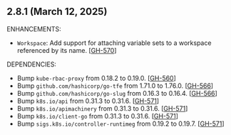 ## 2.8.1 (March 12, 2025)

ENHANCEMENTS:

* `Workspace`: Add support for attaching variable sets to a workspace referenced by its name. [[GH-570](https://github.com/hashicorp/hcp-terraform-operator/pull/570)]

DEPENDENCIES:

* Bump `kube-rbac-proxy` from 0.18.2 to 0.19.0. [[GH-560](https://github.com/hashicorp/hcp-terraform-operator/pull/560)]
* Bump `github.com/hashicorp/go-tfe` from 1.71.0 to 1.76.0. [[GH-566](https://github.com/hashicorp/hcp-terraform-operator/pull/566)]
* Bump `github.com/hashicorp/go-slug` from 0.16.3 to 0.16.4. [[GH-566](https://github.com/hashicorp/hcp-terraform-operator/pull/566)]
* Bump `k8s.io/api` from 0.31.3 to 0.31.6. [[GH-571](https://github.com/hashicorp/hcp-terraform-operator/pull/571)]
* Bump `k8s.io/apimachinery` from 0.31.3 to 0.31.6. [[GH-571](https://github.com/hashicorp/hcp-terraform-operator/pull/571)]
* Bump `k8s.io/client-go` from 0.31.3 to 0.31.6. [[GH-571](https://github.com/hashicorp/hcp-terraform-operator/pull/571)]
* Bump `sigs.k8s.io/controller-runtimeg` from 0.19.2 to 0.19.7. [[GH-571](https://github.com/hashicorp/hcp-terraform-operator/pull/571)]

